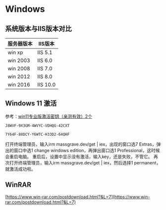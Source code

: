 # Windows

## 系统版本与IIS版本对比

服务器版本 | IIS版本
--- | ---
win xp   | IIS 5.1
win 2003 | IIS 6.0
win 2008 | IIS 7.0
win 2012 | IIS 8.0
win 2016 | IIS 10.0


## Windows 11 激活

参考：[win11专业版激活密钥（亲测有效）2个](https://zhuanlan.zhihu.com/p/637930518)

```
J8WVF-9X3GM-4WVYC-VDHQG-42CXT

7Y64F-88DCY-Y6WTC-H33D2-64QHF
```

打开终端管理员，输入irm massgrave.dev/get | iex，出现的窗口选7 Extras，弹出的窗口中选1 change windows edition，再弹出窗口选1 Professional，这时候会重启电脑。
重启后，设置中显示没有激活，输入key，还是失败，不管它。
再次打开终端管理员，输入irm massgrave.dev/get | iex，然后选择1 permanent，就激活成功啦。

## WinRAR

[https://www.win-rar.com/postdownload.html?&L=7](https://www.win-rar.com/postdownload.html?&L=7)
